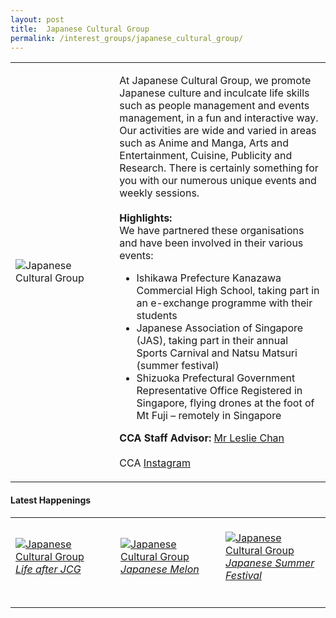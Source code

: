 ```yaml
---
layout: post
title:  Japanese Cultural Group
permalink: /interest_groups/japanese_cultural_group/
---
```


<div>
    <table>
        <tr>
            <td style="width:33%"><image src="/images/CCA_japanese_cultural_group.jpg" style="display:block;margin-left:auto;margin-right:auto;" alt="Japanese Cultural Group"></image></td>
            <td>
                <p>
                    At Japanese Cultural Group, we promote Japanese culture and inculcate life skills such as people management and events management, in a fun and interactive way. Our activities are wide and varied in areas such as Anime and Manga, Arts and Entertainment, Cuisine, Publicity and Research. There is certainly something for you with our numerous unique events and weekly sessions.<br>
                    <br>
                    <b>Highlights:</b><br>
                    We have partnered these organisations and have been involved in their various events:<br>
                </p>
                    <ul>
                        <li>Ishikawa Prefecture Kanazawa Commercial High School, taking part in an e-exchange programme with their students</li>
                        <li>Japanese Association of Singapore (JAS), taking part in their annual Sports Carnival and Natsu Matsuri (summer festival)</li>
                        <li>Shizuoka Prefectural Government Representative Office Registered in Singapore, flying drones at the foot of Mt Fuji – remotely in Singapore</li>
                    </ul>
                <p>
                    <b>CCA Staff Advisor:</b> <a href="mailto:chanlj@tp.edu.sg">Mr Leslie Chan</a><br>
                    <br>
                    CCA <a href="https://www.instagram.com/tpjcg">Instagram</a>
                </p>
            </td>
        </tr>
    </table>
</div>

#### Latest Happenings

<table>
    <tr>
        <td style="width:33%"><br>
            <a href="https://www.instagram.com/p/COvHqheHE0t/">
                <image src="/images/CCA-jcg-ig4.png" style="display:block;margin-left:auto;margin-right:auto;" alt="Japanese Cultural Group">
                <h6 style="margin-top:0%">Life after JCG</h6>    
                </image>
            </a>
        </td>
        <td style="width:33%"><br>
            <a href="https://www.instagram.com/p/CKqdD-JnTL3/">
                <image src="/images/CCA-jcg-ig5.png" style="display:block;margin-left:auto;margin-right:auto;" alt="Japanese Cultural Group">
                <h6 style="margin-top:0%">Japanese Melon</h6>    
                </image>
            </a>
        </td>
        <td style="width:33%"><br>
            <a href="https://www.instagram.com/p/CGulRHBnArY/">
                <image src="/images/CCA_jcg_summer.PNG" style="display:block;margin-left:auto;margin-right:auto;" alt="Japanese Cultural Group">
                <h6 style="margin-top:0%">Japanese Summer Festival</h6>
                </image>
            </a>
        </td>
    </tr>
</table>
